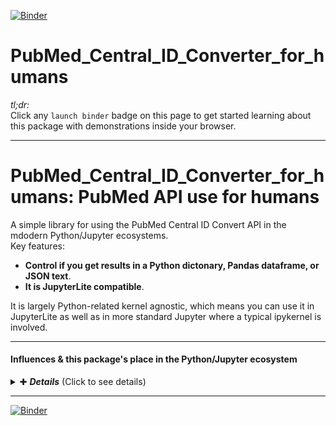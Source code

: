 [![Binder](https://mybinder.org/badge_logo.svg)](https://mybinder.org/v2/gh/fomightez/PubMed_Central_ID_Converter_for_humans/HEAD)

# PubMed_Central_ID_Converter_for_humans

*tl;dr:*  
Click any `launch binder` badge on this page to get started learning about this package with demonstrations inside your browser.

----------------

# PubMed_Central_ID_Converter_for_humans: PubMed API use for humans

A simple library for using the PubMed Central ID Convert API in the mdodern Python/Jupyter ecosystems.  
Key features:
- **Control if you get results in a Python dictonary, Pandas dataframe, or JSON text**.
- **It is JupyterLite compatible**.


It is largely Python-related kernel agnostic, which means you can use it in JupyterLite as well as in more standard Jupyter where a typical ipykernel is involved.  

---------


#### Influences & this package's place in the Python/Jupyter ecosystem <br>
<details>
  <summary>✚ <b><i>Details</i></b> (Click to see details)</summary>
  <p>Largely influenced by these two packages developed by others:</p>
  <ul>
    <li><a href="https://pypi.org/project/pmc-id-converter/">suqingdong's pmc-id-converter</a> (I have a demo offering for this package <a href="https://github.com/fomightez/pmc_id_converter_demo-binder">here</a> that you can run in your browser via the MyBinder service without touching your own system or logging into anything.)</li>
    <li><a href="https://pypi.org/project/pubmed-id/">nelsonaloysio's pubmed-id</a></li>
  </ul>
</details>







-----------


[![Binder](https://mybinder.org/badge_logo.svg)](https://mybinder.org/v2/gh/fomightez/PubMed_Central_ID_Converter_for_humans/HEAD)